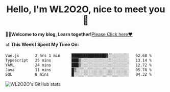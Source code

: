 <h1 align = "center">Hello, I'm WL2O2O, nice to meet you 👋</h1>

🧑‍💻**Welcome to my blog, Learn together!**[Please Click here❤️](https://wl2o2o.github.io)

📊 **This Week I Spent My Time On:**
<!--START_SECTION:waka-->

```txt
Vue.js       2 hrs 1 min     ███████████████▓░░░░░░░░░   62.68 %
TypeScript   25 mins         ███▒░░░░░░░░░░░░░░░░░░░░░   13.14 %
YAML         24 mins         ███▒░░░░░░░░░░░░░░░░░░░░░   12.72 %
Java         11 mins         █▒░░░░░░░░░░░░░░░░░░░░░░░   05.78 %
SQL          8 mins          █░░░░░░░░░░░░░░░░░░░░░░░░   04.32 %
```

<!--END_SECTION:waka-->

![WL2O2O's GitHub stats](https://github-readme-stats.vercel.app/api?username=itwanger&show_icons=true)


<!--
**WL2O2O/WL2O2O** is a ✨ _special_ ✨ repository because its `README.md` (this file) appears on your GitHub profile.

Here are some ideas to get you started:

- 🔭 I’m currently working on ...
- 🌱 I’m currently learning ...
- 👯 I’m looking to collaborate on ...
- 🤔 I’m looking for help with ...
- 💬 Ask me about ...
- 📫 How to reach me: ...
- 😄 Pronouns: ...
- ⚡ Fun fact: ...
-->
